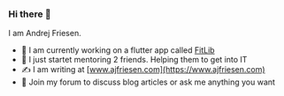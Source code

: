 ### Hi there 👋

I am Andrej Friesen.

- 🔭 I am currently working on a flutter app called [FitLib](https://github.com/ajfriesen/fitlib)
- 👯 I just startet mentoring 2 friends. Helping them to get into IT
- ✍️ I am writing at [www.ajfriesen.com](https://www.ajfriesen.com)
- 💬 Join my forum to discuss blog articles or ask me anything you want
